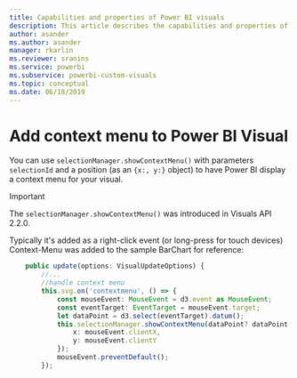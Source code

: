 ```yaml
---
title: Capabilities and properties of Power BI visuals
description: This article describes the capabilities and properties of Power BI visuals.
author: asander
ms.author: asander
manager: rkarlin
ms.reviewer: sranins
ms.service: powerbi
ms.subservice: powerbi-custom-visuals
ms.topic: conceptual
ms.date: 06/18/2019
---
```


# Add context menu to Power BI Visual

You can use `selectionManager.showContextMenu()` with parameters `selectionId` and a position (as an `{x:, y:}` object) to have Power BI display a context menu for your visual.

> [!IMPORTANT]
> The `selectionManager.showContextMenu()` was introduced in Visuals API 2.2.0.

Typically it's added as a right-click event (or long-press for touch devices)
Context-Menu was added to the sample BarChart for reference:

```typescript
    public update(options: VisualUpdateOptions) {
        //...
        //handle context menu
        this.svg.on('contextmenu', () => {
            const mouseEvent: MouseEvent = d3.event as MouseEvent;
            const eventTarget: EventTarget = mouseEvent.target;
            let dataPoint = d3.select(eventTarget).datum();
            this.selectionManager.showContextMenu(dataPoint? dataPoint.selectionId : {}, {
                x: mouseEvent.clientX,
                y: mouseEvent.clientY
            });
            mouseEvent.preventDefault();
        });
```
